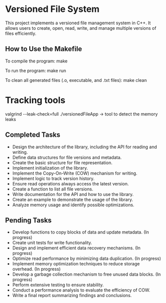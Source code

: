# Versioned File System

This project implements a versioned file management system in C++. It allows users to create, open, read, write, and manage multiple versions of files efficiently.

## How to Use the Makefile

To compile the program: make

To run the program: make run

To clean all generated files (.o, executable, and .txt files): make clean


# Tracking tools
 valgrind --leak-check=full ./versionedFileApp -> tool to detect the memory leaks 

## Completed Tasks

- Design the architecture of the library, including the API for reading and writing.
- Define data structures for file versions and metadata.
- Create the basic structure for file representation.
- Implement initialization of the library.
- Implement the Copy-On-Write (COW) mechanism for writing.
- Implement logic to track version history.
- Ensure read operations always access the latest version.
- Create a function to list all file versions.
- Write documentation for the API and how to use the library.
- Create an example to demonstrate the usage of the library.
-  Analyze memory usage and identify possible optimizations.

## Pending Tasks

- Develop functions to copy blocks of data and update metadata.         (In progress)
- Create unit tests for write functionality.
- Design and implement efficient data recovery mechanisms.              (In progress)
- Optimize read performance by minimizing data duplication.             (In progress)
- Implement memory optimization techniques to reduce storage overhead.  (In progress)
- Develop a garbage collection mechanism to free unused data blocks.    (In progress)
- Perform extensive testing to ensure stability.
- Conduct a performance analysis to evaluate the efficiency of COW.
- Write a final report summarizing findings and conclusions.